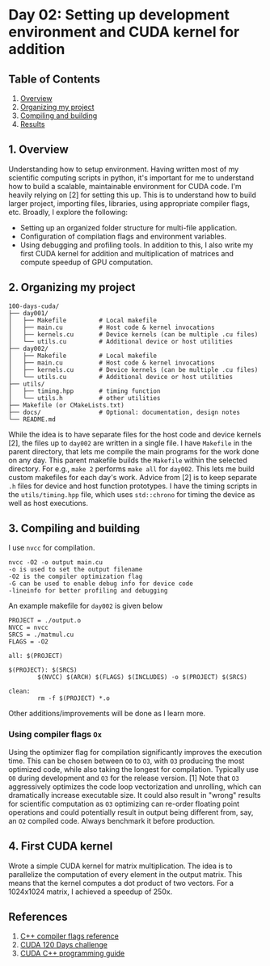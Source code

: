 # Day 02: Setting up development environment and CUDA kernel for addition

## Table of Contents
1. [Overview](#1-overview)
2. [Organizing my project](#2-project-organization)
3. [Compiling and building](#3-compilation)
3. [Results](#4-results)

## 1. Overview
Understanding how to setup environment. Having written most of my scientific computing scripts in python, it's important for me to understand how to build a scalable, maintainable environment for CUDA code. I'm heavily relying on [2] for setting this up. This is to understand how to build larger project, importing files, libraries, using appropriate compiler flags, etc. Broadly, I explore the following:
- Setting up an organized folder structure for multi-file application.
- Configuration of compilation flags and environment variables.
- Using debugging and profiling tools.
In addition to this, I also write my first CUDA kernel for addition and multiplication of matrices and compute speedup of GPU computation.

## 2. Organizing my project
```
100-days-cuda/
├── day001/
│   ├── Makefile         # Local makefile
│   ├── main.cu          # Host code & kernel invocations
│   ├── kernels.cu       # Device kernels (can be multiple .cu files)
│   └── utils.cu         # Additional device or host utilities
├── day002/
│   ├── Makefile         # Local makefile
│   ├── main.cu          # Host code & kernel invocations
│   ├── kernels.cu       # Device kernels (can be multiple .cu files)
│   └── utils.cu         # Additional device or host utilities
├── utils/
│   ├── timing.hpp       # timing function
│   └── utils.h          # other utilities
├── Makefile (or CMakeLists.txt)
├── docs/                # Optional: documentation, design notes
└── README.md
```
While the idea is to have separate files for the host code and device kernels [2], the files up to `day002` are written in a single file. I have `Makefile` in the parent directory, that lets me compile the main programs for the work done on any day. This parent makefile builds the `Makefile` within the selected directory. For e.g., `make 2` performs `make all` for `day002`. This lets me build custom makefiles for each day's work. Advice from [2] is to keep separate `.h` files for device and host function prototypes. I have the timing scripts in the `utils/timing.hpp` file, which uses `std::chrono` for timing the device as well as host executions.

## 3. Compiling and building
I use `nvcc` for compilation. 
```
nvcc -O2 -o output main.cu
-o is used to set the output filename
-O2 is the compiler optimization flag
-G can be used to enable debug info for device code
-lineinfo for better profiling and debugging
```
An example makefile for `day002` is given below
```
PROJECT = ./output.o
NVCC = nvcc
SRCS = ./matmul.cu
FLAGS = -O2

all: $(PROJECT) 

$(PROJECT): $(SRCS)
        $(NVCC) $(ARCH) $(FLAGS) $(INCLUDES) -o $(PROJECT) $(SRCS)

clean:
        rm -f $(PROJECT) *.o
```
Other additions/improvements will be done as I learn more.

### Using compiler flags `Ox`
Using the optimizer flag for compilation significantly improves the execution time. This can be chosen between `O0` to `O3`, with `O3` producing the most optimized code, while also taking the longest for compilation. Typically use `O0` during development and `O3` for the release version. [1] Note that `O3` aggressively optimizes the code loop vectorization and unrolling, which can dramatically increase executable size. It could also result in "wrong" results for scientific computation as `O3` optimizing can re-order floating point operations and could potentially result in output being different from, say, an `O2` compiled code. Always benchmark it before production.

## 4. First CUDA kernel
Wrote a simple CUDA kernel for matrix multiplication. The idea is to parallelize the computation of every element in the output matrix. This means that the kernel computes a dot product of two vectors. For a 1024x1024 matrix, I achieved a speedup of 250x.

## References
1. [C++ compiler flags reference](https://caiorss.github.io/C-Cpp-Notes/compiler-flags-options.html#org68aa48b)
2. [CUDA 120 Days challenge](https://github.com/AdepojuJeremy/CUDA-120-DAYS--CHALLENGE)
3. [CUDA C++ programming guide](https://docs.nvidia.com/cuda/cuda-c-programming-guide/index.html)
